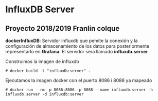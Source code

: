 # InfluxDB Server 
## Proyecto 2018/2019 Franlin colque

**dockerInfluxDB**: Servidor influxdb que pemite
  la conexión y la configuración de almacenamiento de los datos para posteriormente
  representarlo en **Grafana**. El servidor sera llamado **influxdb.server**

Construimos la imagen de influxdb 

```
# docker build -t "influxdb:server" .
```
Ejecutamos la imagen docker con el puerto 8086 i 8088 ya mapeado

```
# docker run --rm -p 8086:8086 -p 8088 --name influxdb.server -h influxdb.server -d influxdb:server
```




